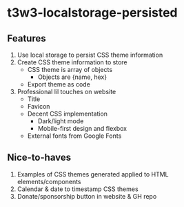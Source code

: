 # t3w3-localstorage-persisted

## Features
1. Use local storage to persist CSS theme information
2. Create CSS theme information to store
    - CSS theme is array of objects
        - Objects are {name, hex}
    - Export theme as code
3. Professional lil touches on website
    - Title
    - Favicon
    - Decent CSS implementation
        - Dark/light mode
        - Mobile-first design and flexbox
    - External fonts from Google Fonts  

## Nice-to-haves
1. Examples of CSS themes generated applied to HTML elements/components
2. Calendar & date to timestamp CSS themes
3. Donate/sponsorship button in website & GH repo